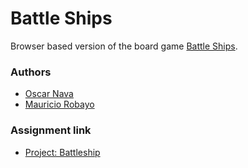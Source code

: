 # Battle Ships

Browser based version of the board game [Battle Ships](https://en.wikipedia.org/wiki/Battleship_(game)).

### Authors

- [Oscar Nava](https://github.com/oscarnava)
- [Mauricio Robayo](https://github.com/MauricioRobayo)

### Assignment link
- [Project: Battleship](https://www.theodinproject.com/courses/javascript/lessons/battleship)

<!-- ### [Live preview]() -->
